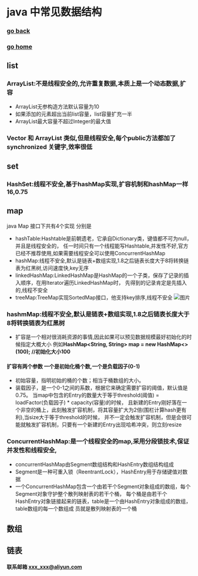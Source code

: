 # java 中常见数据结构
### [go back](/java.md)      
### [go home](../README.md)     
## list
### ArrayList:不是线程安全的,允许重复数据,本质上是一个动态数据,扩容
+ ArrayList无参构造方法默认容量为10
+ 如果添加的元素超出当前list容量，list容量扩充一半
+ ArrayList最大容量不超过Integer的最大值
### Vector 和 ArrayList 类似,但是线程安全,每个public方法都加了synchronized 关键字,效率很低
## set
### HashSet:线程不安全,基于hashMap实现,扩容机制和hashMap一样 16,0.75
## map
java Map 接口下共有4个实现 分别是
+ hashTable:Hashtable是前朝遗老，它承自Dictionary类，键值都不可为null，并且是线程安全的，
任一时间只有一个线程能写Hashtable,并发性不好,官方已经不推荐使用,如果需要线程安全可以使用ConcurrentHashMap
+ hashMap:线程不安全,默认是链表+数组实现,1.8之后链表长度大于8将转换链表为红黑树,访问速度快,key无序
+ linkedHashMap:LinkedHashMap是HashMap的一个子类，保存了记录的插入顺序，在用Iterator遍历LinkedHashMap时，
先得到的记录肯定是先插入的,线程不安全
+ treeMap:TreeMap实现SortedMap接口，他支持key排序,线程不安全
![图片](/static/img/get12.PNG)   

### hashmMap:线程不安全,默认是链表+数组实现,1.8之后链表长度大于8将转换链表为红黑树
+ 扩容是一个相对很消耗资源的事情,因此如果可以预见数据规模最好初始化的时候指定大概大小
例如**HashMap<String, String> map = new HashMap<>(100);  //初始化大小100**

#### 扩容有两个参数 一个是初始化桶个数,一个是负载因子(0-1)
+ 初始容量，指明初始的桶的个数；相当于桶数组的大小。
+ 装载因子，是一个0-1之间的系数，根据它来确定需要扩容的阈值，默认值是0.75。
当map中包含的Entry的数量大于等于threshold(阈值) = loadFactor(负载因子) * capacity(容量)的时候，
且新建的Entry刚好落在一个非空的桶上，此刻触发扩容机制，将其容量扩大为2倍(围栏计算hash更有利),当size大于等于threshold的时候，
并不一定会触发扩容机制，但是会很可能就触发扩容机制，只要有一个新建的Entry出现哈希冲突，则立刻resize
### ConcurrentHashMap:是一个线程安全的map,采用分段锁技术,保证并发性和线程安全,
+ concurrentHashMap由Segment数组结构和HashEntry数组结构组成
+ Segment是一种可重入锁（ReentrantLock），HashEntry用于存储键值对数据
+ 一个ConcurrentHashMap包含一个由若干个Segment对象组成的数组，每个Segment对象守护整个散列映射表的若干个桶，
每个桶是由若干个HashEntry对象链接起来的链表，table是一个由HashEntry对象组成的数组，table数组的每一个数组成
员就是散列映射表的一个桶

## 数组
## 链表

#### 联系邮箱 xxx_xxx@aliyun.com

